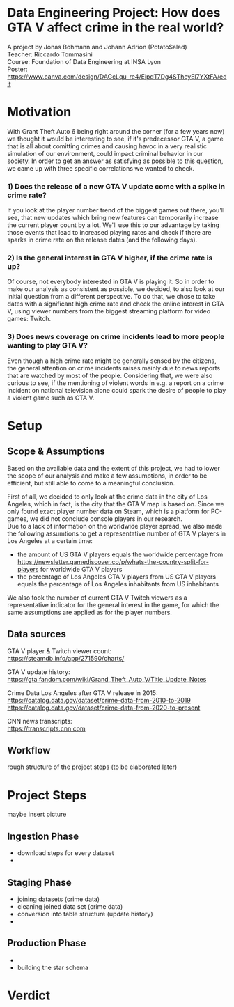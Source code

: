 # Data Engineering Project: How does GTA V affect crime in the real world?
A project by Jonas Bohmann and Johann Adrion (Potato$alad) <br/>
Teacher: Riccardo Tommasini <br/>
Course: Foundation of Data Engineering at INSA Lyon <br/>
Poster: https://www.canva.com/design/DAGcLqu_re4/EipdT7Dg4SThcyEl7YXtFA/edit

# Motivation
With Grant Theft Auto 6 being right around the corner (for a few years now) we thought it would be interesting to see, if it's predecessor GTA V, a game that is all about comitting crimes and causing havoc in a very realistic simulation of our environment, could impact criminal behavior in our society. In order to get an answer as satisfying as possible to this question, we came up with three specific correlations we wanted to check.
### 1) Does the release of a new GTA V update come with a spike in crime rate?
If you look at the player number trend of the biggest games out there, you'll see, that new updates which bring new features can temporarily increase the current player count by a lot. We'll use this to our advantage by taking those events that lead to increased playing rates and check if there are sparks in crime rate on the release dates (and the following days).
### 2) Is the general interest in GTA V higher, if the crime rate is up?
Of course, not everybody interested in GTA V is playing it. So in order to make our analysis as consistent as possible, we decided, to also look at our initial question from a different perspective. To do that, we chose to take dates with a significant high crime rate and check the online interest in GTA V, using viewer numbers from the biggest streaming platform for video games: Twitch.
### 3) Does news coverage on crime incidents lead to more people wanting to play GTA V?
Even though a high crime rate might be generally sensed by the citizens, the general attention on crime incidents raises mainly due to news reports that are watched by most of the people. Considering that, we were also curious to see, if the mentioning of violent words in e.g. a report on a crime incident on national television alone could spark the desire of people to play a violent game such as GTA V.

# Setup
## Scope & Assumptions
Based on the available data and the extent of this project, we had to lower the scope of our analysis and make a few assumptions, in order to be efficient, but still able to come to a meaningful conclusion. <br/>

First of all, we decided to only look at the crime data in the city of Los Angeles, which in fact, is the city that the GTA V map is based on. Since we only found exact player number data on Steam, which is a platform for PC-games, we did not conclude console players in our research. <br/>
Due to a lack of information on the worldwide player spread, we also made the following assumtions to get a representative number of GTA V players in Los Angeles at a certain time: <br/>
- the amount of US GTA V players equals the worldwide percentage from https://newsletter.gamediscover.co/p/whats-the-country-split-for-players for worldwide GTA V players
- the percentage of Los Angeles GTA V players from US GTA V players equals the percentage of Los Angeles inhabitants from US inhabitants

We also took the number of current GTA V Twitch viewers as a representative indicator for the general interest in the game, for which the same assumptions are applied as for the player numbers.

## Data sources
GTA V player & Twitch viewer count: <br/>
https://steamdb.info/app/271590/charts/ <br/>

GTA V update history: <br/>
https://gta.fandom.com/wiki/Grand_Theft_Auto_V/Title_Update_Notes <br/>

Crime Data Los Angeles after GTA V release in 2015: <br/>
https://catalog.data.gov/dataset/crime-data-from-2010-to-2019 <br/>
https://catalog.data.gov/dataset/crime-data-from-2020-to-present <br/>

CNN news transcripts: <br/>
https://transcripts.cnn.com 

## Workflow
rough structure of the project steps (to be elaborated later)
# Project Steps
maybe insert picture
## Ingestion Phase
- download steps for every dataset
- 
## Staging Phase
- joining datasets (crime data)
- cleaning joined data set (crime data)
- conversion into table structure (update history)
- 
## Production Phase
- 
- building the star schema

# Verdict
